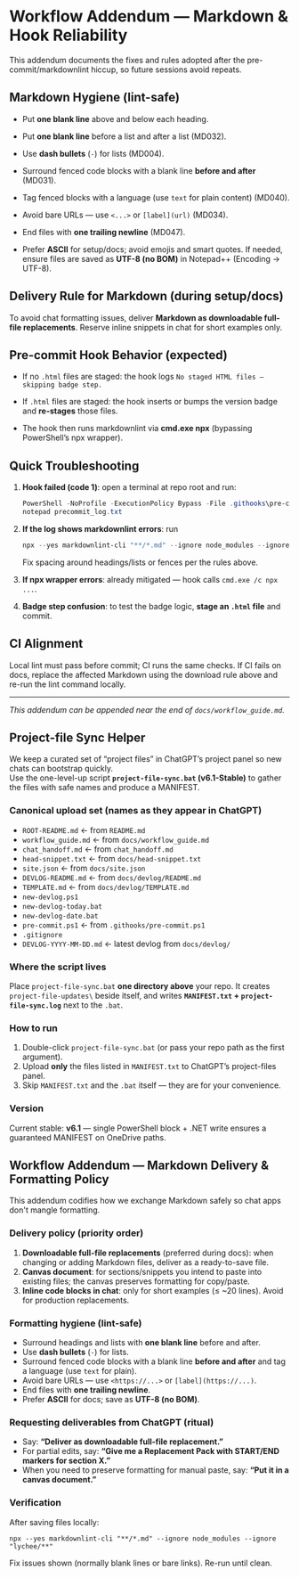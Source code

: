 <!-- START FILE: docs/workflow_guide.md -->
# Workflow Addendum — Markdown & Hook Reliability

This addendum documents the fixes and rules adopted after the pre-commit/markdownlint hiccup, so future sessions avoid repeats.

## Markdown Hygiene (lint-safe)

- Put **one blank line** above and below each heading.

- Put **one blank line** before a list and after a list (MD032).

- Use **dash bullets** (`-`) for lists (MD004).

- Surround fenced code blocks with a blank line **before and after** (MD031).

- Tag fenced blocks with a language (use `text` for plain content) (MD040).

- Avoid bare URLs — use `<...>` or `[label](url)` (MD034).

- End files with **one trailing newline** (MD047).

- Prefer **ASCII** for setup/docs; avoid emojis and smart quotes. If needed, ensure files are saved as **UTF-8 (no BOM)** in Notepad++ (Encoding → UTF-8).

## Delivery Rule for Markdown (during setup/docs)

To avoid chat formatting issues, deliver **Markdown as downloadable full-file replacements**. Reserve inline snippets in chat for short examples only.

## Pre-commit Hook Behavior (expected)

- If no `.html` files are staged: the hook logs `No staged HTML files — skipping badge step.`

- If `.html` files are staged: the hook inserts or bumps the version badge and **re-stages** those files.

- The hook then runs markdownlint via **cmd.exe npx** (bypassing PowerShell’s npx wrapper).

## Quick Troubleshooting

1. **Hook failed (code 1)**: open a terminal at repo root and run:

   ```powershell
   PowerShell -NoProfile -ExecutionPolicy Bypass -File .githooks\pre-commit.ps1 *>&1 | Tee-Object precommit_log.txt
   notepad precommit_log.txt
   ```

2. **If the log shows markdownlint errors**: run

   ```powershell
   npx --yes markdownlint-cli "**/*.md" --ignore node_modules --ignore "lychee/**"
   ```

   Fix spacing around headings/lists or fences per the rules above.

3. **If npx wrapper errors**: already mitigated — hook calls `cmd.exe /c npx ...`.

4. **Badge step confusion**: to test the badge logic, **stage an `.html` file** and commit.

## CI Alignment

Local lint must pass before commit; CI runs the same checks. If CI fails on docs, replace the affected Markdown using the download rule above and re-run the lint command locally.

---

_This addendum can be appended near the end of `docs/workflow_guide.md`._

<!-- START PATCH: Project-file Sync Helper -->
## Project-file Sync Helper

We keep a curated set of “project files” in ChatGPT’s project panel so new chats can bootstrap quickly.  
Use the one-level-up script **`project-file-sync.bat` (v6.1-Stable)** to gather the files with safe names and produce a MANIFEST.

### Canonical upload set (names as they appear in ChatGPT)

- `ROOT-README.md`  ← from `README.md`
- `workflow_guide.md`  ← from `docs/workflow_guide.md`
- `chat_handoff.md`  ← from `chat_handoff.md`
- `head-snippet.txt`  ← from `docs/head-snippet.txt`
- `site.json`  ← from `docs/site.json`
- `DEVLOG-README.md`  ← from `docs/devlog/README.md`
- `TEMPLATE.md`  ← from `docs/devlog/TEMPLATE.md`
- `new-devlog.ps1`
- `new-devlog-today.bat`
- `new-devlog-date.bat`
- `pre-commit.ps1`  ← from `.githooks/pre-commit.ps1`
- `.gitignore`
- `DEVLOG-YYYY-MM-DD.md`  ← latest devlog from `docs/devlog/`

### Where the script lives

Place `project-file-sync.bat` **one directory above** your repo. It creates `project-file-updates\` beside itself, and writes **`MANIFEST.txt` + `project-file-sync.log`** next to the `.bat`.

### How to run

1. Double-click `project-file-sync.bat` (or pass your repo path as the first argument).
2. Upload **only** the files listed in `MANIFEST.txt` to ChatGPT’s project-files panel.
3. Skip `MANIFEST.txt` and the `.bat` itself — they are for your convenience.

### Version

Current stable: **v6.1** — single PowerShell block + .NET write ensures a guaranteed MANIFEST on OneDrive paths.
<!-- END PATCH: Project-file Sync Helper -->

<!-- START PACK: docs/workflow_guide.md (Markdown Delivery & Formatting Policy addendum) -->
## Workflow Addendum — Markdown Delivery & Formatting Policy

This addendum codifies how we exchange Markdown safely so chat apps don't mangle formatting.

### Delivery policy (priority order)

1. **Downloadable full-file replacements** (preferred during docs): when changing or adding Markdown files, deliver as a ready-to-save file.
2. **Canvas document**: for sections/snippets you intend to paste into existing files; the canvas preserves formatting for copy/paste.
3. **Inline code blocks in chat**: only for short examples (≤ ~20 lines). Avoid for production replacements.

### Formatting hygiene (lint-safe)

- Surround headings and lists with **one blank line** before and after.
- Use **dash bullets** (`-`) for lists.
- Surround fenced code blocks with a blank line **before and after** and tag a language (use `text` for plain).
- Avoid bare URLs — use `<https://...>` or `[label](https://...)`.
- End files with **one trailing newline**.
- Prefer **ASCII** for docs; save as **UTF-8 (no BOM)**.

### Requesting deliverables from ChatGPT (ritual)

- Say: **“Deliver as downloadable full-file replacement.”**
- For partial edits, say: **“Give me a Replacement Pack with START/END markers for section X.”**
- When you need to preserve formatting for manual paste, say: **“Put it in a canvas document.”**

### Verification

After saving files locally:

```text
npx --yes markdownlint-cli "**/*.md" --ignore node_modules --ignore "lychee/**"
```

Fix issues shown (normally blank lines or bare links). Re-run until clean.
<!-- END PACK: docs/workflow_guide.md (Markdown Delivery & Formatting Policy addendum) -->

<!-- END FILE: docs/workflow_guide.md -->
